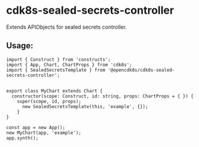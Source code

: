# cdk8s-sealed-secrets-controller

Extends APIObjects for sealed secrets controller.
## Usage:
```
import { Construct } from 'constructs';
import { App, Chart, ChartProps } from 'cdk8s';
import { SealedSecretsTemplate } from '@opencdk8s/cdk8s-sealed-secrets-controller';


export class MyChart extends Chart {
  constructor(scope: Construct, id: string, props: ChartProps = { }) {
    super(scope, id, props);
      new SealedSecretsTemplate(this, 'example', {});
    }
}

const app = new App();
new MyChart(app, 'example');
app.synth();
```